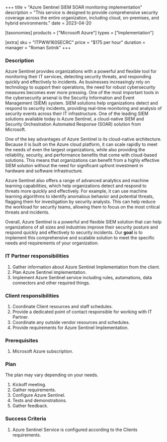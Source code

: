 +++
title = "Azure Sentinel SIEM SOAR monitoring implementation"
description = "This service is designed to provide comprehensive security coverage across the entire organization, including cloud, on-premises, and hybrid environments."
date = 2023-04-20

[taxonomies]
products = ["Microsoft Azure"]
types = ["Implementation"]

[extra]
sku = "ITPWW160SECRC"
price = "$175 per hour"
duration =
manager = "Roman Sotnik"
+++

### Description

Azure Sentinel provides organizations with a powerful and flexible tool for monitoring their IT services, detecting security threats, and responding quickly and effectively to incidents. As businesses increasingly rely on technology to support their operations, the need for robust cybersecurity measures becomes ever more pressing. One of the most important tools in the cybersecurity arsenal is the Security Information and Event Management (SIEM) system. SIEM solutions help organizations detect and respond to security incidents, providing real-time monitoring and analysis of security events across their IT infrastructure. One of the leading SIEM solutions available today is Azure Sentinel, a cloud-native SIEM and Security Orchestration Automated Response (SOAR) solution from Microsoft. 

One of the key advantages of Azure Sentinel is its cloud-native architecture. Because it is built on the Azure cloud platform, it can scale rapidly to meet the needs of even the largest organizations, while also providing the reliability, security, and performance benefits that come with cloud-based solutions. This means that organizations can benefit from a highly effective SIEM solution without the need for significant upfront investment in hardware and software infrastructure. 

Azure Sentinel also offers a range of advanced analytics and machine learning capabilities, which help organizations detect and respond to threats more quickly and effectively. For example, it can use machine learning algorithms to identify anomalous behavior and potential threats, flagging them for investigation by security analysts. This can help reduce the workload for security teams, allowing them to focus on the most critical threats and incidents. 

Overall, Azure Sentinel is a powerful and flexible SIEM solution that can help organizations of all sizes and industries improve their security posture and respond quickly and effectively to security incidents. Our **goal** is to implement this comprehensive and scalable solution to meet the specific needs and requirements of your organization. 

### IT Partner responsibilities

1. Gather information about Azure Sentinel Implementation from the client. 
2. Plan Azure Sentinel implementation. 
3. Implement Azure Sentinel service including rules, automations, data connectors and other required things. 

### Client responsibilities

1. Coordinate Client resources and staff schedules. 
2. Provide a dedicated point of contact responsible for working with IT Partner. 
3. Coordinate any outside vendor resources and schedules. 
4. Provide requirements for Azure Sentinel Implementation.

### Prerequisites

1. Microsoft Azure subscription.

### Plan

The plan may vary depending on your needs. 

1. Kickoff meeting. 
2. Gather requirements. 
3. Configure Azure Sentinel. 
4. Tests and demonstrations. 
5. Gather feedback. 

### Success Criteria

1. Azure Sentinel Service is configured according to the Clients requirements. 

 
  